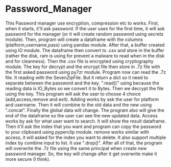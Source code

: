 # Password_Manager
This Password manager use encryption, compression etc to works.
First, when it starts, it'll ask password. If the user uses for the first time, it will ask password for the manager (or it will create random password using secrets module).
Then, program will create a dataframe with the columns (platform,username,pass) using pandas module. After that, a buffer created using IO module. The dataframe then convert to .csv and store in the buffer (rather the disk, ram is using for prevent a malware to read when in the disk and for cleanness). Then the .csv file is encrypted using cryptography module. The key for decrypt and the encrypt file then store in .7z file with the first asked password using py7zr module.
Program now can read the .7z file. It reading with the SevenZipFile. But it return a dict so it need to separate between the password and the key. ".read()" using because the reading data is IO_Bytes so we convert it to Bytes. Then we decrypt the file using the key.
This program will ask the user to choose 4 choice (add,access,remove and exit). Adding works by ask the user for platform and username. Then it will combine to the old data and the new using ".concat". Finally the global data will change. The program also will give the end of the dataframe so the user can see the new updated data.
Access works by ask for what user want to search. It will show the result dataframe. Then it'll ask the index that you want and program can copy the password to your clipboard using pyperclip module.
remove works similar with access, it will asked for the index you want to delete. It also support multiple index by combine input to list. It use ".drop()".
After all of that, the program will overwrite the .7z file using the same principal when create new password manager. So, the key will change after it get overwrite make it more secure (I think).
